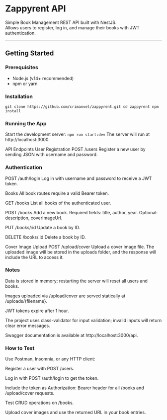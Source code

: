 # Zappyrent API

Simple Book Management REST API built with NestJS.  
Allows users to register, log in, and manage their books with JWT authentication.

---

## Getting Started

### Prerequisites

- Node.js (v14+ recommended)  
- npm or yarn

### Installation

``
git clone https://github.com/crimanvel/zappyrent.git
cd zappyrent
npm install
``
### Running the App
Start the development server:
``
npm run start:dev
``
The server will run at http://localhost:3000.

API Endpoints
User Registration
POST /users
Register a new user by sending JSON with username and password.

### Authentication
POST /auth/login
Log in with username and password to receive a JWT token.

Books
All book routes require a valid Bearer token.

GET /books
List all books of the authenticated user.

POST /books
Add a new book. Required fields: title, author, year. Optional: description, coverImageUrl.

PUT /books/:id
Update a book by ID.

DELETE /books/:id
Delete a book by ID.

Cover Image Upload
POST /upload/cover
Upload a cover image file. The uploaded image will be stored in the uploads folder, and the response will include the URL to access it.

### Notes
Data is stored in memory; restarting the server will reset all users and books.

Images uploaded via /upload/cover are served statically at /uploads/{filename}.

JWT tokens expire after 1 hour.

The project uses class-validator for input validation; invalid inputs will return clear error messages.

Swagger documentation is available at http://localhost:3000/api.

### How to Test
Use Postman, Insomnia, or any HTTP client:

Register a user with POST /users.

Log in with POST /auth/login to get the token.

Include the token as Authorization: Bearer <token> header for all /books and /upload/cover requests.

Test CRUD operations on /books.

Upload cover images and use the returned URL in your book entries.
